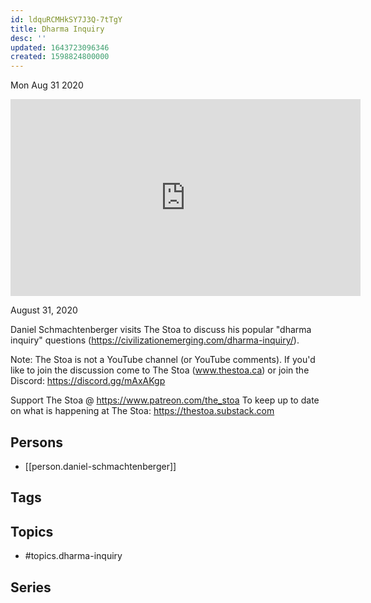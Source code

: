 ```yaml
---
id: ldquRCMHkSY7J3Q-7tTgY
title: Dharma Inquiry
desc: ''
updated: 1643723096346
created: 1598824800000
---
```





Mon Aug 31 2020

<iframe width="560" height="315" src="https://www.youtube.com/embed/Pyy3veuvXVE" title="Dharma Inquiry w/ Daniel Schmachtenberger" frameborder="0" allow="accelerometer; autoplay; clipboard-write; encrypted-media; gyroscope; picture-in-picture" allowfullscreen ></iframe>

August 31, 2020

Daniel Schmachtenberger visits The Stoa to discuss his popular "dharma inquiry" questions (https://civilizationemerging.com/dharma-inquiry/). 

Note: The Stoa is not a YouTube channel (or YouTube comments). If you'd like to join the discussion come to The Stoa (www.thestoa.ca) or join the Discord: https://discord.gg/mAxAKgp

Support The Stoa @ https://www.patreon.com/the_stoa
To keep up to date on what is happening at The Stoa: https://thestoa.substack.com

## Persons

- [[person.daniel-schmachtenberger]]

## Tags



## Topics

- #topics.dharma-inquiry

## Series



